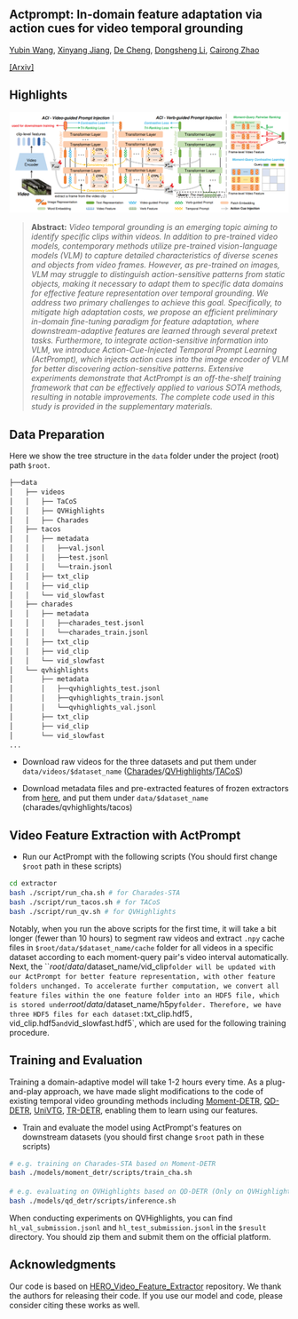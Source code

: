 ## Actprompt: In-domain feature adaptation via action cues for video temporal grounding

[Yubin Wang](https://scholar.google.com/citations?user=mLeYNLoAAAAJ), [Xinyang Jiang](https://scholar.google.com/citations?user=JiTfWVMAAAAJ), [De Cheng](https://scholar.google.com/citations?user=180lASkAAAAJ),  [Dongsheng Li](https://scholar.google.com/citations?user=VNg5rA8AAAAJ), [Cairong Zhao](https://scholar.google.com/citations?user=z-XzWZcAAAAJ)

[[Arxiv]](https://arxiv.org/pdf/2408.06622)

## Highlights

![main figure](docs/framework.png)
> **Abstract:** *Video temporal grounding is an emerging topic aiming to identify specific clips within videos. In addition to pre-trained video models, contemporary methods utilize pre-trained vision-language models (VLM) to capture detailed characteristics of diverse scenes and objects from video frames. However, as pre-trained on images, VLM may struggle to distinguish action-sensitive patterns from static objects, making it necessary to adapt them to specific data domains for effective feature representation over temporal grounding. We address two primary challenges to achieve this goal. Specifically, to mitigate high adaptation costs, we propose an efficient preliminary in-domain fine-tuning paradigm for feature adaptation, where downstream-adaptive features are learned through several pretext tasks. Furthermore, to integrate action-sensitive information into VLM, we introduce Action-Cue-Injected Temporal Prompt Learning (ActPrompt), which injects action cues into the image encoder of VLM for better discovering action-sensitive patterns. Extensive experiments demonstrate that ActPrompt is an off-the-shelf training framework that can be effectively applied to various SOTA methods, resulting in notable improvements. The complete code used in this study is provided in the supplementary materials.* 

## Data Preparation

Here we show the tree structure in the `data` folder under the project (root) path `$root`.

```bash
├──data
│   ├── videos
│   │   ├── TaCoS
│   │   ├── QVHighlights
│   │   ├── Charades
│   ├── tacos
│   │   ├── metadata
│   │   │   ├──val.jsonl
│   │   │   ├──test.jsonl
│   │   │   └──train.jsonl
│   │   ├── txt_clip
│   │   ├── vid_clip
│   │   └── vid_slowfast
│   ├── charades
│   │   ├── metadata
│   │   │   ├──charades_test.jsonl
│   │   │   └──charades_train.jsonl
│   │   ├── txt_clip
│   │   ├── vid_clip
│   │   └── vid_slowfast
│   └── qvhighlights
│       ├── metadata
│       │   ├──qvhighlights_test.jsonl
│       │   ├──qvhighlights_train.jsonl
│       │   └──qvhighlights_val.jsonl
│       ├── txt_clip
│       ├── vid_clip
│       └── vid_slowfast
...
```

- Download raw videos for the three datasets and put them under `data/videos/$dataset_name` ([Charades](https://prior.allenai.org/projects/charades)/[QVHighlights](https://nlp.cs.unc.edu/data/jielei/qvh/qvhilights_videos.tar.gz)/[TACoS](https://www.coli.uni-saarland.de/projects/smile/page.php?id=tacos))

- Download metadata files and pre-extracted features of frozen extractors from [here](https://github.com/showlab/UniVTG/blob/main/install.md), and put them under `data/$dataset_name` (charades/qvhighlights/tacos)

## Video Feature Extraction with ActPrompt

- Run our ActPrompt with the following scripts (You should first change `$root` path in these scripts)

```bash
cd extractor
bash ./script/run_cha.sh # for Charades-STA
bash ./script/run_tacos.sh # for TACoS
bash ./script/run_qv.sh # for QVHighlights
```

Notably, when you run the above scripts for the first time, it will take a bit longer (fewer than 10 hours) to segment raw videos and extract `.npy` cache files in `$root/data/$dataset_name/cache` folder for all videos in a specific dataset according to each moment-query pair's video interval automatically. Next, the ``$root/data/$dataset_name/vid_clip` folder will be updated with our ActPrompt for better feature representation, with other feature folders unchanged. To accelerate further computation, we convert all feature files within the one feature folder into an HDF5 file, which is stored under `$root/data/$dataset_name/h5py` folder. Therefore, we have three HDF5 files for each dataset: `txt_clip.hdf5`, `vid_clip.hdf5` and `vid_slowfast.hdf5`, which are used for the following training procedure.

## Training and Evaluation

Training a domain-adaptive model will take 1-2 hours every time. As a plug-and-play approach, we have made slight modifications to the code of existing temporal video grounding methods including [Moment-DETR](https://github.com/jayleicn/moment_detr), [QD-DETR](https://github.com/wjun0830/QD-DETR), [UniVTG](https://github.com/showlab/UniVTG), [TR-DETR](https://github.com/mingyao1120/TR-DETR), enabling them to learn using our features.

- Train and evaluate the model using ActPrompt's features on downstream datasets (you should first change `$root` path in these scripts)

```bash
# e.g. training on Charades-STA based on Moment-DETR
bash ./models/moment_detr/scripts/train_cha.sh

# e.g. evaluating on QVHighlights based on QD-DETR (Only on QVHighlights do you need to test specifically on the test set and run the inference script)
bash ./models/qd_detr/scripts/inference.sh
```

When conducting experiments on QVHighlights, you can find `hl_val_submission.jsonl` and `hl_test_submission.jsonl` in the `$result` directory. You should zip them and submit them on the official platform.

## Acknowledgments

Our code is based on [HERO_Video_Feature_Extractor](https://github.com/linjieli222/HERO_Video_Feature_Extractor) repository. We thank the authors for releasing their code. If you use our model and code, please consider citing these works as well.
